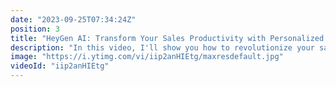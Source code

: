 ```yaml
---
date: "2023-09-25T07:34:24Z"
position: 3
title: "HeyGen AI: Transform Your Sales Productivity with Personalized Video Outreach"
description: "In this video, I'll show you how to revolutionize your sales outreach game using personalized videos, made possible by using HeyGen's API.\n\nGone are the days of generic cold emails and phone calls. With HeyGen, Sales Development Representatives (SDRs) can now scale up their outreach efforts like never before. Imagine sending out dozens, even hundreds of personalized videos to your prospects, all with just a few clicks.\n\nIn this video, I break down the key benefits of incorporating personalized videos into your sales outreach strategy. You'll discover how HeyGen AI enables SDRs to add personalized data into the video scripts, making each outreach feel tailor-made for the recipient. I created a proof of concept app to show how you can do this.\n\nFollow me here:\nWebsite: https://timbenniks.dev\nTwitter: https://twitter.com/timbenniks\nGithub: https://github.com/timbenniks"
image: "https://i.ytimg.com/vi/iip2anHIEtg/maxresdefault.jpg"
videoId: "iip2anHIEtg"
---
```


